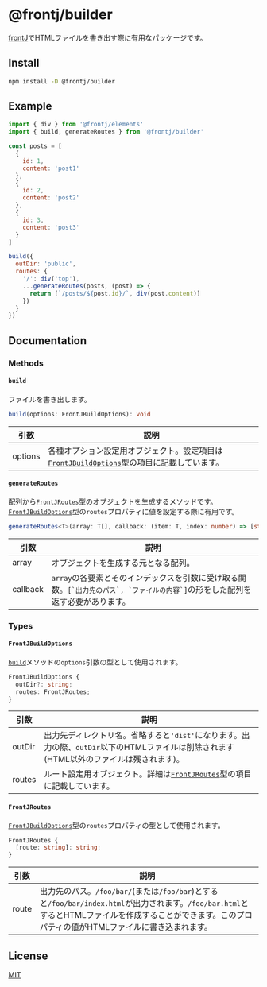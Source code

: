 # @frontj/builder

[frontJ](https://github.com/frontJ/frontJ)でHTMLファイルを書き出す際に有用なパッケージです。

## Install

```bash
npm install -D @frontj/builder
```

## Example

```javascript
import { div } from '@frontj/elements'
import { build, generateRoutes } from '@frontj/builder'

const posts = [
  {
    id: 1,
    content: 'post1'
  },
  {
    id: 2,
    content: 'post2'
  },
  {
    id: 3,
    content: 'post3'
  }
]

build({
  outDir: 'public',
  routes: {
    '/': div('top'),
    ...generateRoutes(posts, (post) => {
      return [`/posts/${post.id}/`, div(post.content)]
    })
  }
})
```

## Documentation

### Methods

#### `build`

ファイルを書き出します。

```typescript
build(options: FrontJBuildOptions): void
```

| 引数 | 説明 |
| --- | --- |
| options | 各種オプション設定用オブジェクト。設定項目は[`FrontJBuildOptions`](#frontjbuildoptions)型の項目に記載しています。 |

#### `generateRoutes`

配列から[`FrontJRoutes`](#frontjroutes)型のオブジェクトを生成するメソッドです。<br>[`FrontJBuildOptions`](#frontjbuildoptions)型の`routes`プロパティに値を設定する際に有用です。

```typescript
generateRoutes<T>(array: T[], callback: (item: T, index: number) => [string, string]): FrontJRoutes
```

| 引数 | 説明 |
| --- | --- |
| array | オブジェクトを生成する元となる配列。 |
| callback | `array`の各要素とそのインデックスを引数に受け取る関数。`` [`出力先のパス`, `ファイルの内容`] ``の形をした配列を返す必要があります。 |

### Types

#### `FrontJBuildOptions`

[`build`](#build)メソッドの`options`引数の型として使用されます。

```typescript
FrontJBuildOptions {
  outDir?: string;
  routes: FrontJRoutes;
}
```

| 引数 | 説明 |
| --- | --- |
| outDir | 出力先ディレクトリ名。省略すると`'dist'`になります。出力の際、`outDir`以下のHTMLファイルは削除されます(HTML以外のファイルは残されます)。 |
| routes | ルート設定用オブジェクト。詳細は[`FrontJRoutes`](#frontjroutes)型の項目に記載しています。 |

#### `FrontJRoutes`

[`FrontJBuildOptions`](#frontjbuildoptions)型の`routes`プロパティの型として使用されます。

```typescript
FrontJRoutes {
  [route: string]: string;
}
```

| 引数 | 説明 |
| --- | --- |
| route | 出力先のパス。`/foo/bar/`(または`/foo/bar`)とすると`/foo/bar/index.html`が出力されます。`/foo/bar.html`とするとHTMLファイルを作成することができます。このプロパティの値がHTMLファイルに書き込まれます。 |

## License

[MIT](https://github.com/frontJ/builder/blob/master/LICENSE)